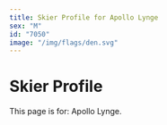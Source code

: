```yaml
---
title: Skier Profile for Apollo Lynge
sex: "M"
id: "7050"
image: "/img/flags/den.svg" 
---
```


# Skier Profile

This page is for: Apollo Lynge.
    
